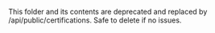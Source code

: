 This folder and its contents are deprecated and replaced by /api/public/certifications. Safe to delete if no issues.
